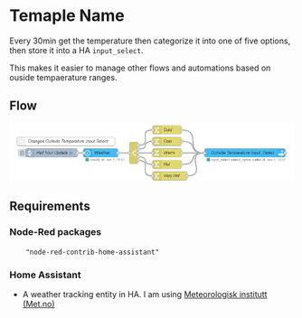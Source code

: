 # Temaple Name

Every 30min get the temperature then categorize it into one of five options, then store it into a HA `input_select`. 

This makes it easier to manage other flows and automations based on ouside tempaerature ranges. 

## Flow

![Example image](./outsidetemp.png)


## Requirements

### Node-Red packages

        "node-red-contrib-home-assistant"

### Home Assistant

- A weather tracking entity in HA. I am using [Meteorologisk institutt (Met.no)](https://www.home-assistant.io/integrations/met/)
  